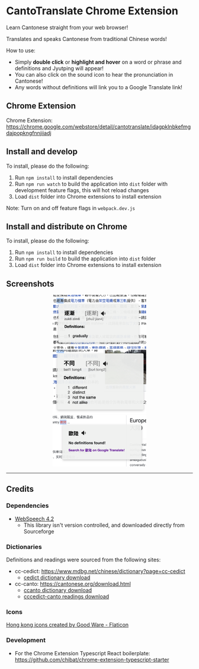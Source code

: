 # CantoTranslate Chrome Extension

Learn Cantonese straight from your web browser!

Translates and speaks Cantonese from traditional Chinese words!

How to use:
* Simply **double click** or **highlight and hover** on a word or phrase and definitions and Jyutping will appear!
* You can also click on the sound icon to hear the pronunciation in Cantonese!
* Any words without definitions will link you to a Google Translate link!

## Chrome Extension

Chrome Extension: https://chrome.google.com/webstore/detail/cantotranslate/idagpklnbkefmgdajpopkngfnnjiiadj

## Install and develop

To install, please do the following:
1. Run `npm install` to install dependencies
1. Run `npm run watch` to build the application into `dist` folder with development feature flags, this will hot reload changes
1. Load `dist` folder into Chrome extensions to install extension

Note: Turn on and off feature flags in `webpack.dev.js`

## Install and distribute on Chrome

To install, please do the following:
1. Run `npm install` to install dependencies
1. Run `npm run build` to build the application into `dist` folder
1. Load `dist` folder into Chrome extensions to install extension

## Screenshots

<p align="center">
  <img src="Screenshots/screenshot1.png" width="50%"/>
  <img src="Screenshots/screenshot2.png" width="50%"/>
  <img src="Screenshots/screenshot3.png" width="50%"/>
</p>

---

## Credits

### Dependencies

* [WebSpeech 4.2](https://sourceforge.net/projects/e-guidedog/files/WebSpeech/)
  * This library isn't version controlled, and downloaded directly from Sourceforge

### Dictionaries

Definitions and readings were sourced from the following sites:

* cc-cedict: https://www.mdbg.net/chinese/dictionary?page=cc-cedict
  * [cedict dictionary download](https://www.mdbg.net/chinese/export/cedict/cedict_1_0_ts_utf-8_mdbg.txt.gz)
* cc-canto: https://cantonese.org/download.html
  * [ccanto dictionary download](https://cantonese.org/cccanto-170202.zip)
  * [cccedict-canto readings download](https://cantonese.org/cccedict-canto-readings-150923.zip)

### Icons

<a href="https://www.flaticon.com/free-icons/hong-kong" title="hong kong icons">Hong kong icons created by Good Ware - Flaticon</a>


### Development

* For the Chrome Extension Typescript React boilerplate: https://github.com/chibat/chrome-extension-typescript-starter
